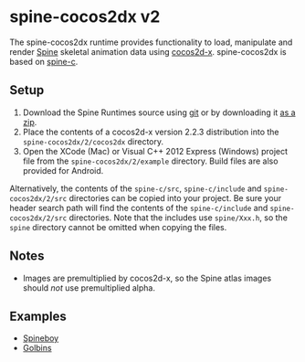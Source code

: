 # spine-cocos2dx v2

The spine-cocos2dx runtime provides functionality to load, manipulate and render [Spine](http://esotericsoftware.com) skeletal animation data using [cocos2d-x](http://www.cocos2d-x.org/). spine-cocos2dx is based on [spine-c](https://github.com/EsotericSoftware/spine-runtimes/tree/master/spine-c).

## Setup

1. Download the Spine Runtimes source using [git](https://help.github.com/articles/set-up-git) or by downloading it [as a zip](https://github.com/EsotericSoftware/spine-runtimes/archive/master.zip).
1. Place the contents of a cocos2d-x version 2.2.3 distribution into the `spine-cocos2dx/2/cocos2dx` directory.
1. Open the XCode (Mac) or Visual C++ 2012 Express (Windows) project file from the `spine-cocos2dx/2/example` directory. Build files are also provided for Android.

Alternatively, the contents of the `spine-c/src`, `spine-c/include` and `spine-cocos2dx/2/src` directories can be copied into your project. Be sure your header search path will find the contents of the `spine-c/include` and `spine-cocos2dx/2/src` directories. Note that the includes use `spine/Xxx.h`, so the `spine` directory cannot be omitted when copying the files.

## Notes

- Images are premultiplied by cocos2d-x, so the Spine atlas images should *not* use premultiplied alpha.

## Examples

- [Spineboy](https://github.com/EsotericSoftware/spine-runtimes/blob/master/spine-cocos2dx/2/example/Classes/SpineboyExample.cpp)
- [Golbins](https://github.com/EsotericSoftware/spine-runtimes/blob/master/spine-cocos2dx/2/example/Classes/GoblinsExample.cpp)

